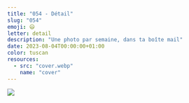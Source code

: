 ```yaml
---
title: "054 - Détail"
slug: "054"
emoji: 😃
letter: detail
description: "Une photo par semaine, dans ta boîte mail"
date: 2023-08-04T00:00:00+01:00
color: tuscan
resources:
  - src: "cover.webp"
    name: "cover"
---
```

![](cover)
